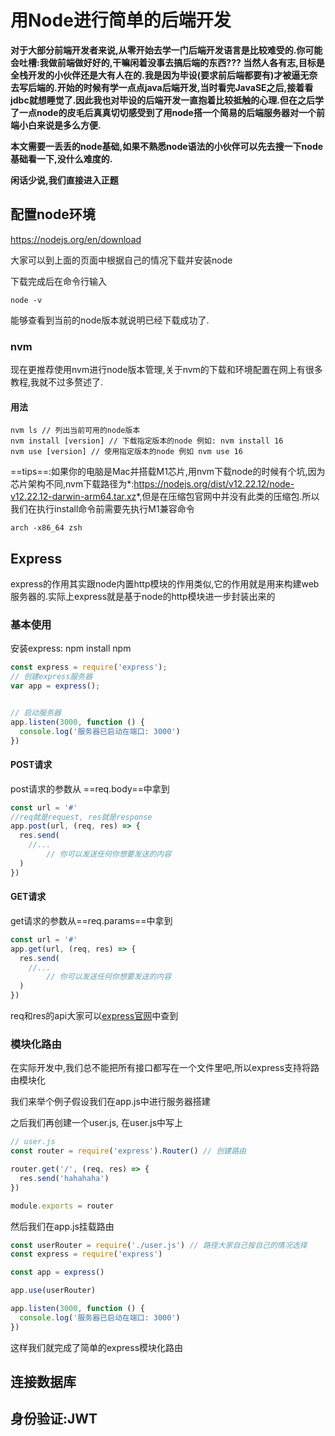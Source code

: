 # 用Node进行简单的后端开发



**对于大部分前端开发者来说,从零开始去学一门后端开发语言是比较难受的.你可能会吐槽:我做前端做好好的,干嘛闲着没事去搞后端的东西??? 当然人各有志,目标是全栈开发的小伙伴还是大有人在的.我是因为毕设(要求前后端都要有)才被逼无奈去写后端的.开始的时候有学一点点java后端开发,当时看完JavaSE之后,接着看jdbc就想睡觉了.因此我也对毕设的后端开发一直抱着比较抵触的心理.但在之后学了一点node的皮毛后真真切切感受到了用node搭一个简易的后端服务器对一个前端小白来说是多么方便.**

**本文需要一丢丢的node基础,如果不熟悉node语法的小伙伴可以先去搜一下node基础看一下,没什么难度的.**

**闲话少说,我们直接进入正题**

## 配置node环境

https://nodejs.org/en/download

大家可以到上面的页面中根据自己的情况下载并安装node

下载完成后在命令行输入

```shell
node -v
```

能够查看到当前的node版本就说明已经下载成功了.

### nvm

现在更推荐使用nvm进行node版本管理,关于nvm的下载和环境配置在网上有很多教程,我就不过多赘述了.

#### 用法

```shell
nvm ls // 列出当前可用的node版本
nvm install [version] // 下载指定版本的node 例如: nvm install 16
nvm use [version] // 使用指定版本的node 例如 nvm use 16
```

==tips==:如果你的电脑是Mac并搭载M1芯片,用nvm下载node的时候有个坑,因为芯片架构不同,nvm下载路径为*:<u>https://[nodejs](https://so.csdn.net/so/search?q=nodejs&spm=1001.2101.3001.7020).org/dist/v12.22.12/node-v12.22.12-darwin-arm64.tar.xz</u>*,但是在压缩包官网中并没有此类的压缩包.所以我们在执行install命令前需要先执行M1兼容命令

```shell
arch -x86_64 zsh
```

## Express

express的作用其实跟node内置http模块的作用类似,它的作用就是用来构建web服务器的.实际上express就是基于node的http模块进一步封装出来的

### 基本使用

安装express: npm install npm

```javascript
const express = require('express');
// 创建express服务器
var app = express();


// 启动服务器
app.listen(3000, function () {
  console.log('服务器已启动在端口: 3000')
})
```

#### POST请求

post请求的参数从 ==req.body==中拿到

```js
const url = '#'
//req就是request, res就是response
app.post(url, (req, res) => {
  res.send(
    //...
		// 你可以发送任何你想要发送的内容
  )
})
```

#### GET请求

get请求的参数从==req.params==中拿到

```js
const url = '#'
app.get(url, (req, res) => {
  res.send(
    //...
		// 你可以发送任何你想要发送的内容
  )
})
```

req和res的api大家可以[express官网](https://www.expressjs.com.cn/)中查到

### 模块化路由

在实际开发中,我们总不能把所有接口都写在一个文件里吧,所以express支持将路由模块化

我们来举个例子假设我们在app.js中进行服务器搭建

之后我们再创建一个user.js, 在user.js中写上

```js
// user.js
const router = require('express').Router() // 创建路由

router.get('/', (req, res) => {
  res.send('hahahaha')
})

module.exports = router
```

然后我们在app.js挂载路由

```js
const userRouter = require('./user.js') // 路径大家自己按自己的情况选择
const express = require('express')

const app = express()

app.use(userRouter)

app.listen(3000, function () {
  console.log('服务器已启动在端口: 3000')
})
```

这样我们就完成了简单的express模块化路由

## 连接数据库

## 身份验证:JWT

